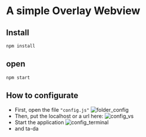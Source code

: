 # A simple Overlay Webview

## Install
```shell
npm install
```
## open
```shell
npm start
```
## How to configurate
- First, open the file <code>"config.js"</code>
![folder_config](https://user-images.githubusercontent.com/63224412/85518985-3a5d2380-b5d7-11ea-8eb6-59ef9ab9d67b.jpg)
- Then, put the localhost or a url here:
![config_vs](https://user-images.githubusercontent.com/63224412/85519061-4c3ec680-b5d7-11ea-9f42-4d113ae0d891.jpg)
- Start the application
![config_terminal](https://user-images.githubusercontent.com/63224412/85520502-62e61d00-b5d9-11ea-942b-0bc794fad81f.jpg)
- and ta-da



